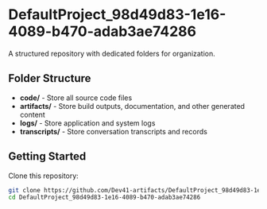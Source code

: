# DefaultProject_98d49d83-1e16-4089-b470-adab3ae74286
A structured repository with dedicated folders for organization.

## Folder Structure

- **code/** - Store all source code files
- **artifacts/** - Store build outputs, documentation, and other generated content
- **logs/** - Store application and system logs
- **transcripts/** - Store conversation transcripts and records

## Getting Started

Clone this repository:
```bash
git clone https://github.com/Dev41-artifacts/DefaultProject_98d49d83-1e16-4089-b470-adab3ae74286
cd DefaultProject_98d49d83-1e16-4089-b470-adab3ae74286
```
